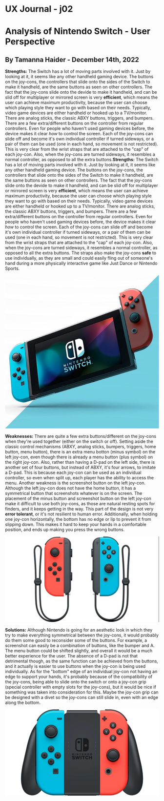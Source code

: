 # UX Journal - j02
# Analysis of Nintendo Switch - User Perspective
## By Tamanna Haider - December 14th, 2022

**Strengths:** The Switch has a lot of moving parts involved with it. Just by looking at it, it seems like any other handheld gaming device. The buttons on the joy-cons, the controllers that slide onto the sides of the Switch to make it handheld, are the same buttons as seen on other controllers. The fact that the joy-cons slide onto the devide to make it handheld, and can be slid off for multiplayer or mirrored screen is very **efficient**, which means the user can achieve maximum productivity, because the user can choose which playing style they want to go with based on their needs. Typically, video game devices are either handheld or hooked up to a TV/monitor. There are analog sticks, the classic ABXY buttons, triggers, and bumpers. There are a few extra/different buttons on the controller from regular controllers. Even for people who haven't used gaming devices before, the device makes it clear *how* to control the screen. Each of the joy-cons can slide off and become it's own individual controller if turned sideways, or a pair of them can be used (one in each hand, so movement is not restricted). This is very clear from the wrist straps that are attached to the "cap" of each joy-con. Also, when the joy-cons are turned sideways, it resembles a normal controller, as opposed to all the extra buttons.**Strengths:** The Switch has a lot of moving parts involved with it. Just by looking at it, it seems like any other handheld gaming device. The buttons on the joy-cons, the controllers that slide onto the sides of the Switch to make it handheld, are the same buttons as seen on other controllers. The fact that the joy-cons slide onto the devide to make it handheld, and can be slid off for multiplayer or mirrored screen is very **efficient**, which means the user can achieve maximum productivity, because the user can choose which playing style they want to go with based on their needs. Typically, video game devices are either handheld or hooked up to a TV/monitor. There are analog sticks, the classic ABXY buttons, triggers, and bumpers. There are a few extra/different buttons on the controller from regular controllers. Even for people who haven't used gaming devices before, the device makes it clear *how* to control the screen. Each of the joy-cons can slide off and become it's own individual controller if turned sideways, or a pair of them can be used (one in each hand, so movement is not restricted). This is very clear from the wrist straps that are attached to the "cap" of each joy-con. Also, when the joy-cons are turned sideways, it resembles a normal controller, as opposed to all the extra buttons. The straps also make the joy-cons **safe** to use individually, as they are small and could easily fling out of someone's hand during a more physically interactive game like Just Dance or Nintendo Sports.

![Photo of Nintendo Switch Console with joy-cons attatched to make it handheld](../assets/switchconsole.jpg)

**Weaknesses:** There are quite a few extra buttons/different on the joy-cons when they're used together (either on the switch or off). Setting aside the classic control mechanisms (ABXY, analog sticks, bumpers, triggers, home button, menu button), there is an extra menu botton (minus symbol) on the left joy-con, even though there is already a menu button (plus symbol) on the right joy-con. Also, rather than having a D-pad on the left side, there is another set of four buttons, but instead of ABXY, it's four arrows, to imitate a D-pad. This is because each joy-con can be used as an individual controller, so even when split up, each player has the ability to access the menu. Another weakness is the screenshot button on the left joy-con. Although the left joy-con does not have the home button, it has a symmetrical button that screenshots whatever is on the screen. The placement of the minus button and screenshot button on the left joy-con make it difficult to use both joy-cons, as those are natural resting spots for finders, and it keeps getting in the way. This part of the design is not very **error tolerant**, or it's not resilient to human error. Additionally, when holding one joy-con horizontally, the bottom has no edge or lip to prevent it from slipping down. This makes it hard to keep your hands in a comfortable position, and ends up making you press the wrong buttons.

![Photo of Nintendo Switch joy-cons detached from console](../assets/joycons.jpg)

**Solutions:** Although Nintendo is going for an aesthetic look in which they try to make everything symmetrical between the joy-cons, it would probably do them some good to reconsider some of the buttons. For example, a screenshot can easily be a combination of buttons, like the bumper and A. The menu button could be shifted slightly, and overall it would be a much better experience for the user. The absence of a D-pad is not that detrimental though, as the same function can be achieved from the buttons, and it actually is easier to use buttons when the joy-con is being used individually. As for the "bottom" edge of an individual joy-con not having an edge to support your hands, it's probably because of the compatibility of the joy-cons, being able to slide onto the switch or onto a joy-con grip (special controller with empty slots for the joy-cons), but it would be nice if something was taken into consideration for this. Maybe the joy-con grip can be designed with a divet so the joy-cons can still slide in, even with an edge along the bottom.

![Photo of joy-cons attached to joy-con grip](../assets/joycongrip.jpg)
